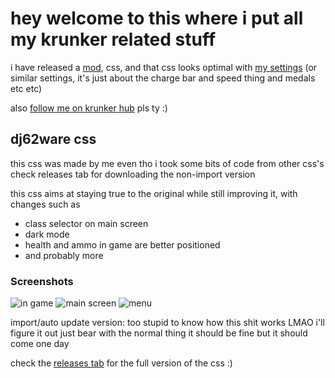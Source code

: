 # hey welcome to this where i put all my krunker related stuff

i have released a [mod](https://krunker.io/?mod=dj62ware), css, and that css looks optimal with [my settings](https://cdn.discordapp.com/attachments/628964831529140254/959173453460680704/dj62ware_settings.txt) (or similar settings, it's just about the charge bar and speed thing and medals etc etc)

also [follow me on krunker hub](https://krunker.io/social.html?p=profile&q=dj62) pls ty :)

## dj62ware css

this css was made by me even tho i took some bits of code from other css's
check releases tab for downloading the non-import version

this css aims at staying true to the original while still improving it, with changes such as
- class selector on main screen
- dark mode
- health and ammo in game are better positioned
- and probably more

### Screenshots

![in game](https://cdn.discordapp.com/attachments/628964831529140254/959168301018251305/dj62ware_css_photo_in_game.png)
![main screen](https://cdn.discordapp.com/attachments/628964831529140254/959168301374775296/dj62ware_css_photo.png)
![menu](https://cdn.discordapp.com/attachments/628964831529140254/959168301609652254/dj62ware_css_photo_menu.png)

import/auto update version:
too stupid to know how this shit works LMAO i'll figure it out just bear with the normal thing it should be fine but it should come one day 

check the [releases tab](https://github.com/ashevoy/ashevoy.github.io/releases) for the full version of the css :)
